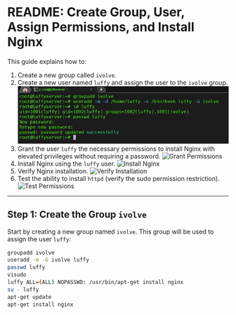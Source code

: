 
# README: Create Group, User, Assign Permissions, and Install Nginx

This guide explains how to:
1. Create a new group called `ivolve`.
2. Create a new user named `luffy` and assign the user to the `ivolve` group.
    ![Create Group and User](task01/images/1.jpg)
3. Grant the user `luffy` the necessary permissions to install Nginx with elevated privileges without requiring a password.
    ![Grant Permissions](Ivolve_Training/task01/images/2.jpg)
4. Install Nginx using the `luffy` user.
    ![Install Nginx](Ivolve_Training/task01/images/3.jpg)
5. Verify Nginx installation.
    ![Verify Installation](Ivolve_Training/task01/images/4.jpg)
6. Test the ability to install `httpd` (verify the sudo permission restriction).
    ![Test Permissions](Ivolve_Training/task01/images/5.jpg)

---

## Step 1: Create the Group `ivolve`

Start by creating a new group named `ivolve`. This group will be used to assign the user `luffy`:

```bash
groupadd ivolve
useradd -m -G ivolve luffy
passwd luffy
visudo
luffy ALL=(ALL) NOPASSWD: /usr/bin/apt-get install nginx
su - luffy
apt-get update
apt-get install nginx
